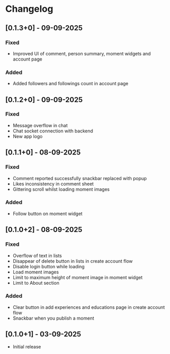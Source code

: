 # Changelog

## [0.1.3+0] - 09-09-2025
### Fixed
- Improved UI of comment, person summary, moment widgets and account page

### Added
- Added followers and followings count in account page

## [0.1.2+0] - 09-09-2025
### Fixed
- Message overflow in chat
- Chat socket connection with backend
- New app logo

## [0.1.1+0] - 08-09-2025
### Fixed
- Comment reported successfully snackbar replaced with popup
- Likes inconsistency in comment sheet
- Gittering scroll whilst loading moment images

### Added
- Follow button on moment widget

## [0.1.0+2] - 08-09-2025
### Fixed
- Overflow of text in lists
- Disappear of delete button in lists in create account flow
- Disable login button while loading
- Load moment images
- Limit to maximum height of moment image in moment widget
- Limit to About section

### Added
- Clear button in add experiences and educations page in create account flow
- Snackbar when you publish a moment

## [0.1.0+1] - 03-09-2025
- Initial release